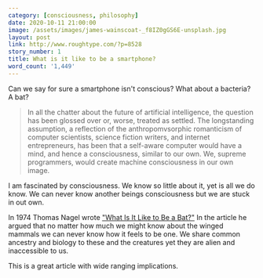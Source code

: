 ```yaml
---
category: [consciousness, philosophy]
date: 2020-10-11 21:00:00
image: /assets/images/james-wainscoat-_f8IZ0gGS6E-unsplash.jpg
layout: post
link: http://www.roughtype.com/?p=8528
story_number: 1
title: What is it like to be a smartphone?
word_count: '1,449'
---
```


Can we say for sure a smartphone isn't conscious? What about a bacteria? A bat?

> In all the chatter about the future of artificial intelligence, the question has been glossed over or, worse, treated as settled. The longstanding assumption, a reflection of the anthropomvsorphic romanticism of computer scientists, science fiction writers, and internet entrepreneurs, has been that a self-aware computer would have a mind, and hence a consciousness, similar to our own. We, supreme programmers, would create machine consciousness in our own image.

I am fascinated by consciousness. We know so little about it, yet is all we do know. We can never know another beings consciousness but we are stuck in out own. 

In 1974 Thomas Nagel wrote  ["What Is It Like to Be a Bat?"](https://www.sas.upenn.edu/~cavitch/pdf-library/Nagel_Bat.pdf) In the article he argued that no matter how much we might know about the winged mammals we can never know how it feels to be one.  We share common ancestry and biology to these and the creatures yet they are alien and inaccessible to us.

This is a great article with wide ranging implications.